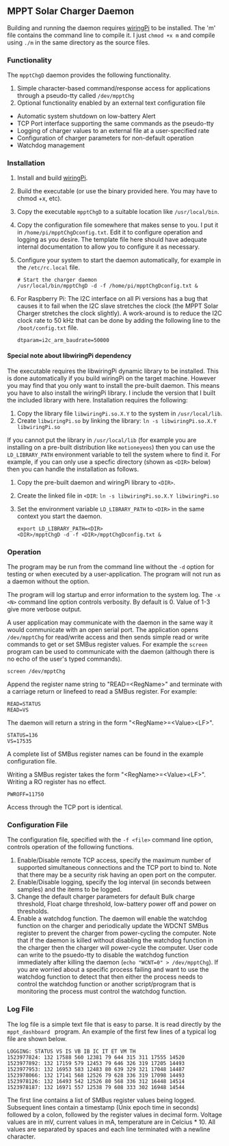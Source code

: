 ## MPPT Solar Charger Daemon

Building and running the daemon requires [wiringPi](http://wiringpi.com/download-and-install/) to be installed.  The 'm' file contains the command line to compile it.  I just ```chmod +x m``` and compile using ```./m``` in the same directory as the source files.

### Functionality
The ```mpptChgD``` daemon provides the following functionality.

1. Simple character-based command/response access for applications through a pseudo-tty called ```/dev/mpptChg```
2. Optional functionality enabled by an external text configuration file
  * Automatic system shutdown on low-battery Alert
  * TCP Port interface supporting the same commands as the pseudo-tty
  * Logging of charger values to an external file at a user-specified rate
  * Configuration of charger parameters for non-default operation
  * Watchdog management

### Installation

1. Install and build [wiringPi](http://wiringpi.com/download-and-install/).
2. Build the executable (or use the binary provided here.  You may have to chmod +x, etc).
3. Copy the executable ```mpptChgD``` to a suitable location like ```/usr/local/bin```.
4. Copy the configuration file somewhere that makes sense to you.  I put it in ```/home/pi/mpptChgDconfig.txt```.  Edit it to configure operation and logging as you desire.  The template file here should have adequate internal documentation to allow you to configure it as necessary.
5. Configure your system to start the daemon automatically, for example in the ```/etc/rc.local``` file.

    ```
    # Start the charger daemon
    /usr/local/bin/mpptChgD -d -f /home/pi/mpptChgDconfig.txt &
    ```
6. For Raspberry Pi: The I2C interface on all Pi versions has a bug that causes it to fail when the I2C slave stretches the clock (the MPPT Solar Charger stretches the clock slightly).  A work-around is to reduce the I2C clock rate to 50 kHz that can be done by adding the following line to the ```/boot/config.txt``` file.

    ```
    dtparam=i2c_arm_baudrate=50000
    ```

#### Special note about libwiringPi dependency
The executable requires the libwiringPi dynamic library to be installed.  This is done automatically if you build wiringPi on the target machine.  However you may find that you only want to install the pre-built daemon.  This means you have to also install the wiringPi library.  I include the version that I built the included library with here.  Installation requires the following:

1. Copy the library file ```libwiringPi.so.X.Y``` to the system in ```/usr/local/lib```.
2. Create ```libwiringPi.so``` by linking the library: ```ln -s libwiringPi.so.X.Y libwiringPi.so```

If you cannot put the library in ```/usr/local/lib``` (for example you are installing on a pre-built distribution like ```motioneyeos```) then you can use the ```LD_LIBRARY_PATH``` environment variable to tell the system where to find it.  For example, if you can only use a specfic directory (shown as ```<DIR>``` below) then you can handle the installation as follows.

1. Copy the pre-built daemon and wiringPi library to ```<DIR>```.
2. Create the linked file in ```<DIR```: ```ln -s libwiringPi.so.X.Y libwiringPi.so```
3. Set the environment variable ```LD_LIBRARY_PATH``` to ```<DIR>``` in the same context you start the daemon.

	```
	export LD_LIBRARY_PATH=<DIR>
	<DIR>/mpptChgD -d -f <DIR>/mpptChgDconfig.txt &
	```


### Operation
The program may be run from the command line without the ```-d``` option for testing or when executed by a user-application.  The program will not run as a daemon without the option.

The program will log startup and error information to the system log. The ```-x <N>``` command line option controls verbosity.  By default <N> is 0.  Value of 1-3 give more verbose output.

A user application may communicate with the daemon in the same way it would communicate with an open serial port.  The application opens ```/dev/mpptChg``` for read/write access and then sends simple read or write commands to get or set SMBus register values.  For example the ```screen``` program can be used to communicate with the daemon (although there is no echo of the user's typed commands).

  ```
  screen /dev/mpptChg
  ```

Append the register name string to "READ=\<RegName\>" and terminate with a carriage return or linefeed to read a SMBus register.  For example:

  ```
  READ=STATUS
  READ=VS
  ```

The daemon will return a string in the form "\<RegName\>=\<Value\>\<LF\>".

  ```
  STATUS=136
  VS=17535
  ```
A complete list of SMBus register names can be found in the example configuration file.

Writing a SMBus register takes the form "\<RegName\>=\<Value\>\<LF\>".  Writing a RO register has no effect.

  ```
  PWROFF=11750
  ```

Access through the TCP port is identical.

### Configuration File

The configuration file, specified with the ```-f <file>``` command line option, controls operation of the following functions.

1. Enable/Disable remote TCP access, specify the maximum number of supported simultaneous connections and the TCP port to bind to.  Note that there may be a security risk having an open port on the computer.
2. Enable/Disable logging, specify the log interval (in seconds between samples) and the items to be logged.
3. Change the default charger parameters for default Bulk charge threshold, Float charge threshold, low-battery power off and power on thresholds.
4. Enable a watchdog function.  The daemon will enable the watchdog function on the charger and periodically update the WDCNT SMBus register to prevent the charger from power-cycling the computer.  Note that if the daemon is killed without disabling the watchdog function in the charger then the charger will power-cycle the computer.  User code can  write to the psuedo-tty to disable the watchdog function immediately after killing the daemon (```echo "WCNT=0" > /dev/mpptChg```).  If you are worried about a specific process failing and want to use the watchdog function to detect that then either the process needs to control the watchdog function or another script/program that is monitoring the process must control the watchdog function.

### Log File

The log file is a simple text file that is easy to parse.  It is read directly by the ```mppt_dashboard	``` program.  An example of the first few lines of a typical log file are shown below.

```
LOGGING: STATUS VS IS VB IB IC IT ET VM TH 
1523977824: 132 17588 560 12381 79 644 315 311 17555 14520 
1523977892: 132 17159 579 12453 79 646 326 319 17205 14493 
1523977953: 132 16953 583 12483 80 639 329 321 17048 14487 
1523978066: 132 17141 568 12526 79 628 336 319 17098 14493 
1523978126: 132 16493 542 12526 80 568 336 312 16448 14514 
1523978187: 132 16971 557 12538 79 608 333 302 16948 14544 
```

The first line contains a list of SMBus register values being logged.  Subsequent lines contain a timestamp (Unix epoch time in seconds) followed by a colon, followed by the register values in decimal form.  Voltage values are in mV, current values in mA, temperature are in Celcius * 10.  All values are separated by spaces and each line terminated with a newline character.
